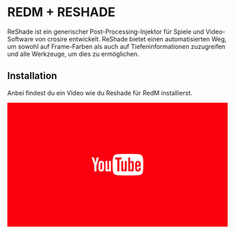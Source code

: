 # REDM + RESHADE

ReShade ist ein generischer Post-Processing-Injektor für Spiele und Video-Software von crosire entwickelt. ReShade bietet einen automatisierten Weg, um sowohl auf Frame-Farben als auch auf Tiefeninformationen zuzugreifen und alle Werkzeuge, um dies zu ermöglichen.

## Installation

Anbei findest du ein Video wie du Reshade für RedM installierst.

[![Reshade installation](../../assets/youtube.png)](https://www.youtube.com/watch?v=Qii84LxYvdg)